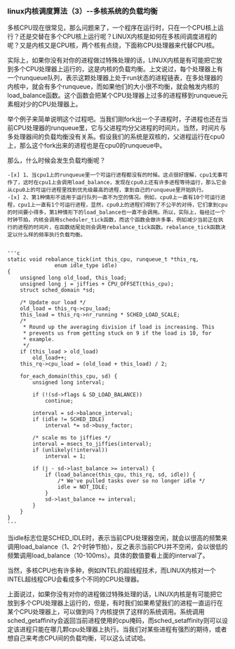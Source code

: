### linux内核调度算法（3）--多核系统的负载均衡
多核CPU现在很常见，那么问题来了，一个程序在运行时，只在一个CPU核上运行？还是交替在多个CPU核上运行呢？LINUX内核是如何在多核间调度进程的呢？又是内核又是CPU核，两个核有点绕，下面称CPU处理器来代替CPU核。

实际上，如果你没有对你的进程做过特殊处理的话，LINUX内核是有可能把它放到多个CPU处理器上运行的，这是内核的负载均衡。上文说过，每个处理器上有一个runqueue队列，表示这颗处理器上处于run状态的进程链表，在多处理器的内核中，就会有多个runqueue，而如果他们的大小很不均衡，就会触发内核的load_balance函数。这个函数会把某个CPU处理器上过多的进程移到runqueue元素相对少的CPU处理器上。

举个例子来简单说明这个过程吧。当我们刚fork出一个子进程时，子进程也还在当前CPU处理器的runqueue里，它与父进程均分父进程的时间片。当然，时间片与多处理器间的负载均衡没有关系。假设我们的系统是双核的，父进程运行在cpu0上，那么这个fork出来的进程也是在cpu0的runqueue中。

那么，什么时候会发生负载均衡呢？

    -[x] 1、当cpu1上的runqueue里一个可运行进程都没有的时候。这点很好理解，cpu1无事可作了，这时在cpu1上会调用load_balance，发现在cpu0上还有许多进程等待运行，那么它会从cpu0上的可运行进程里找到优先级最高的进程，拿到自己的runqueue里开始执行。
    -[x] 2、第1种情形不适用于运行队列一直不为空的情况。例如，cpu0上一直有10个可运行进程，cpu1上一直有1个可运行进程，显然，cpu0上的进程们得到了不公平的对待，它们拿到cpu的时间要小得多，第1种情形下的load_balance也一直不会调用。所以，实际上，每经过一个时钟节拍，内核会调用scheduler_tick函数，而这个函数会做许多事，例如减少当前正在执行的进程的时间片，在函数结尾处则会调用rebalance_tick函数。rebalance_tick函数决定以什么样的频率执行负载均衡。


    '''c
    static void rebalance_tick(int this_cpu, runqueue_t *this_rq,
                   enum idle_type idle)
    {
        unsigned long old_load, this_load;
        unsigned long j = jiffies + CPU_OFFSET(this_cpu);
        struct sched_domain *sd;

        /* Update our load */
        old_load = this_rq->cpu_load;
        this_load = this_rq->nr_running * SCHED_LOAD_SCALE;
        /*
         * Round up the averaging division if load is increasing. This
         * prevents us from getting stuck on 9 if the load is 10, for
         * example.
         */
        if (this_load > old_load)
            old_load++;
        this_rq->cpu_load = (old_load + this_load) / 2;

        for_each_domain(this_cpu, sd) {
            unsigned long interval;

            if (!(sd->flags & SD_LOAD_BALANCE))
                continue;

            interval = sd->balance_interval;
            if (idle != SCHED_IDLE)
                interval *= sd->busy_factor;

            /* scale ms to jiffies */
            interval = msecs_to_jiffies(interval);
            if (unlikely(!interval))
                interval = 1;

            if (j - sd->last_balance >= interval) {
                if (load_balance(this_cpu, this_rq, sd, idle)) {
                    /* We've pulled tasks over so no longer idle */
                    idle = NOT_IDLE;
                }
                sd->last_balance += interval;
            }
        }
    }
    '''

当idle标志位是SCHED_IDLE时，表示当前CPU处理器空闲，就会以很高的频繁来调用load_balance（1、2个时钟节拍），反之表示当前CPU并不空闲，会以很低的频繁调用load_balance（10-100ms）。具体的数值要看上面的interval了。 


当然，多核CPU也有许多种，例如INTEL的超线程技术，而LINUX内核对一个INTEL超线程CPU会看成多个不同的CPU处理器。

上面说过，如果你没有对你的进程做过特殊处理的话，LINUX内核是有可能把它放到多个CPU处理器上运行的，但是，有时我们如果希望我们的进程一直运行在某个CPU处理器上，可以做到吗？内核提供了这样的系统调用。系统调用sched_getaffinity会返回当前进程使用的cpu掩码，而sched_setaffinity则可以设定该进程只能在哪几颗cpu处理器上执行。当我们对某些进程有强烈的期待，或者想自己来考虑CPU间的负载均衡，可以这么试试哈。
